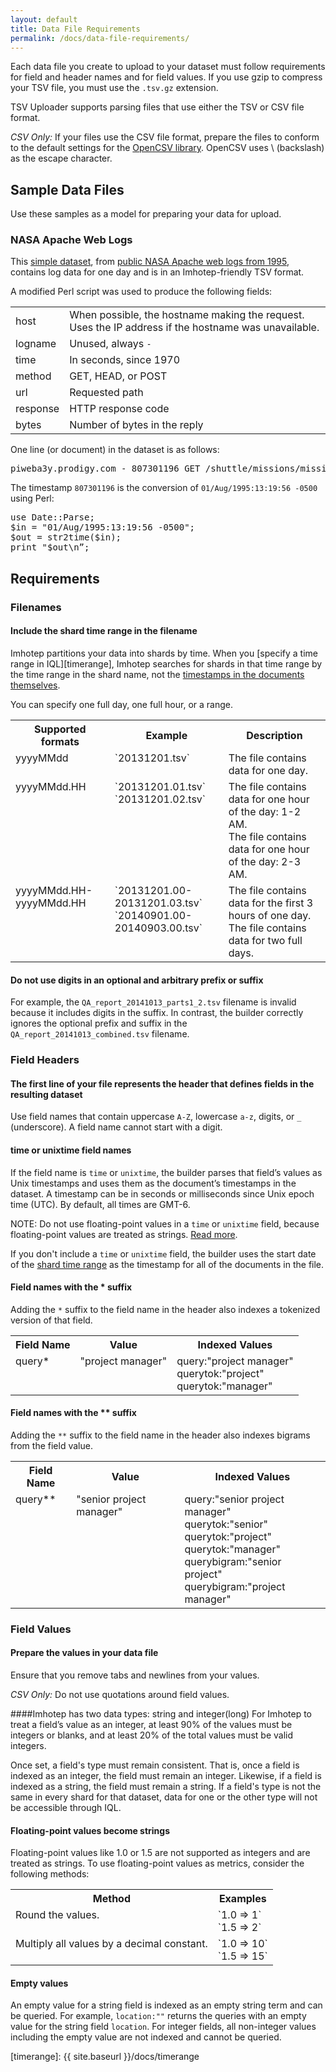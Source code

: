 ```yaml
---
layout: default
title: Data File Requirements
permalink: /docs/data-file-requirements/
---
```


Each data file you create to upload to your dataset must follow requirements for field and header names and for field values. If you use gzip to compress your TSV file, you must use the `.tsv.gz` extension.

TSV Uploader supports parsing files that use either the TSV or CSV file format. 

*CSV Only:* If your files use the CSV file format, prepare the files to conform to the default settings for the [OpenCSV library](http://opencsv.sourceforge.net/apidocs/constant-values.html#au.com.bytecode.opencsv.CSVParser.DEFAULT_STRICT_QUOTES). OpenCSV uses \ (backslash) as the escape character.

## Sample Data Files
Use these samples as a model for preparing your data for upload.

### NASA Apache Web Logs
This [simple dataset](http://indeedeng.github.io/imhotep/files/19950801.tsv), from [public NASA Apache web logs from 1995](http://ita.ee.lbl.gov/html/contrib/NASA-HTTP.html), contains log data for one day and is in an Imhotep-friendly TSV format.

A modified Perl script was used to produce the following fields:

| | |
| ----- | ------- |
| host | When possible, the hostname making the request. Uses the IP address if the hostname was unavailable. |
| logname | Unused, always `-` |
| time | In seconds, since 1970 |
| method | GET, HEAD, or POST |
| url | Requested path |
| response | HTTP response code |
| bytes | Number of bytes in the reply |

One line (or document) in the dataset is as follows:

<pre>piweba3y.prodigy.com - 807301196 GET /shuttle/missions/missions.html 200 8677</pre>

The timestamp `807301196` is the conversion of `01/Aug/1995:13:19:56 -0500` using Perl:

<pre>use Date::Parse;
$in = "01/Aug/1995:13:19:56 -0500";
$out = str2time($in);
print "$out\n”;</pre>


## Requirements 

### Filenames

#### <a name="shard-timerange"></a>Include the shard time range in the filename 
Imhotep partitions your data into shards by time. When you [specify a time range in IQL][timerange], Imhotep searches for shards in that time range by the time range in the shard name, not the [timestamps in the documents themselves](#time).

You can specify one full day, one full hour, or a range.
<table>
  <tr>
    <th>Supported formats</th>
    <th>Example</th>
    <th>Description</th>
  </tr>
  <tr>
    <td valign="top">yyyyMMdd</td>
    <td valign="top">`20131201.tsv`</td>
    <td valign="top">The file contains data for one day. </td>
  </tr>
   <tr>
    <td valign="top">yyyyMMdd.HH</td>
    <td valign="top">`20131201.01.tsv`<br>`20131201.02.tsv`</td>
    <td valign="top">The file contains data for one hour of the day: 1-2 AM.<br>The file contains data for one hour of the day: 2-3 AM.</td>
  </tr>
  <tr>
    <td valign="top">yyyyMMdd.HH-yyyyMMdd.HH</td>
    <td valign="top">`20131201.00-20131201.03.tsv`<br>`20140901.00-20140903.00.tsv`</td>
    <td valign="top">The file contains data for the first 3 hours of one day.<br>The file contains data for two full days.</td>
   </tr>
  </table>
  
#### Do not use digits in an optional and arbitrary prefix or suffix 

For example, the `QA_report_20141013_parts1_2.tsv` filename is invalid because it includes digits in the suffix. In contrast, the builder correctly ignores the optional prefix and suffix in the  `QA_report_20141013_combined.tsv` filename.

### Field Headers

#### The first line of your file represents the header that defines fields in the resulting dataset 

Use field names that contain uppercase `A-Z`, lowercase `a-z`, digits, or `_` (underscore). A field name cannot start with a digit.


#### <a name="time"></a>time or unixtime field names

If the field name is `time` or `unixtime`, the builder parses that field’s values as Unix timestamps and uses them as the document’s timestamps in the dataset. A timestamp can be in seconds or milliseconds since Unix epoch time (UTC). By default, all times are GMT-6. 

NOTE: Do not use floating-point values in a `time` or `unixtime` field, because floating-point values are treated as strings. [Read more](#floating).

If you don't include a `time` or `unixtime` field, the builder uses the start date of the [shard time range](#shard-timerange) as the timestamp for all of the documents in the file. 

#### Field names with the * suffix

Adding the `*` suffix to the field name in the header also indexes a tokenized version of that field. 


<table>
  <tr>
    <th>Field Name</th>
    <th>Value</th>
    <th>Indexed Values</th>
  </tr>
  <tr>
    <td valign="top">query*</td>
    <td valign="top">"project manager"</td>
    <td valign="top">query:"project manager"<br>querytok:"project"<br>querytok:"manager"</td>
  </tr>
 
</table>

#### Field names with the ** suffix

Adding the `**` suffix to the field name in the header also indexes bigrams from the field value. 
<table>
  <tr>
    <th>Field Name</th>
    <th>Value</th>
    <th>Indexed Values</th>
  </tr>
  <tr>
    <td valign="top">query**</td>
    <td valign="top">"senior project manager"</td>
    <td valign="top">query:"senior project manager"<br>querytok:"senior"<br>querytok:"project"<br>querytok:"manager"<br>querybigram:"senior project"<br>querybigram:"project manager"</td>
  </tr> 
</table>


### Field Values

#### Prepare the values in your data file

Ensure that you remove tabs and newlines from your values.

*CSV Only:* Do not use quotations around field values. 

####Imhotep has two data types: string and integer(long)
For Imhotep to treat a field’s value as an integer, at least 90% of the values must be integers or blanks, and at least 20% of the total values must be valid integers.

Once set, a field's type must remain consistent. That is, once a field is indexed as an integer, the field must remain an integer. Likewise, if a field is indexed as a string, the field must remain a string. If a field's type is not the same in every shard for that dataset, data for one or the other type will not be accessible through IQL.

#### <a name="floating"></a>Floating-point values become strings

Floating-point values like 1.0 or 1.5 are not supported as integers and are treated as strings. To use floating-point values as metrics, consider the following methods:
<table>
  <tr>
    <th>Method</th>
    <th>Examples</th>
  </tr>
  <tr>
    <td valign="top">Round the values.</td>
    <td valign="top">`1.0 => 1`<br>`1.5 => 2`</td>
   </tr> 
  <tr>
    <td valign="top">Multiply all values by a decimal constant.</td>
    <td valign="top">`1.0 => 10`<br>`1.5 => 15`</td>
   </tr> 
</table>

#### Empty values

An empty value for a string field is indexed as an empty string term and can be queried. For example, `location:""` returns the queries with an empty value for the string field `location`. For integer fields, all non-integer values including the empty value are not indexed and cannot be queried.

[timerange]: {{ site.baseurl }}/docs/timerange
